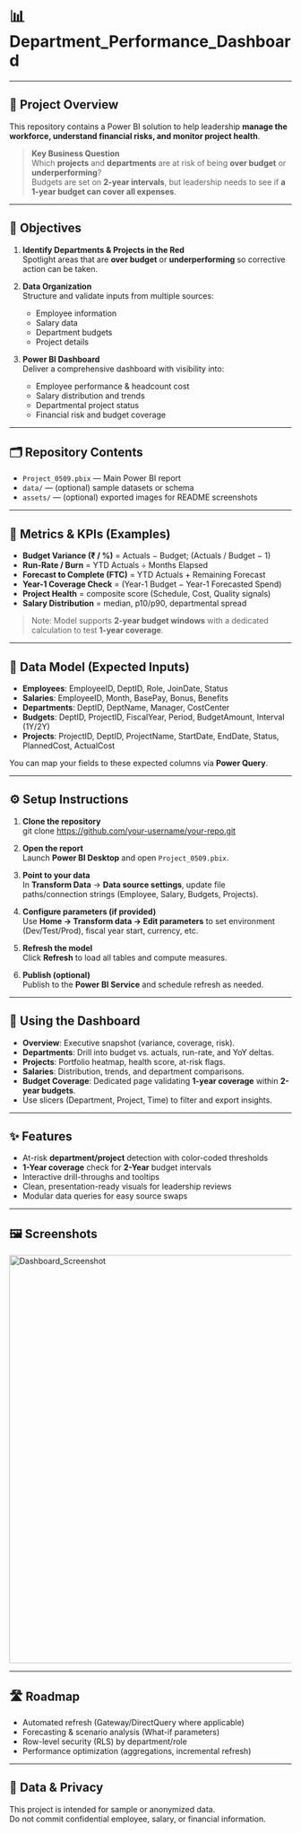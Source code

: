 # 📊 Department_Performance_Dashboard

---

## 🔎 Project Overview

This repository contains a Power BI solution to help leadership **manage the workforce, understand financial risks, and monitor project health**.

> **Key Business Question**  
> Which **projects** and **departments** are at risk of being **over budget** or **underperforming**?  
> Budgets are set on **2-year intervals**, but leadership needs to see if **a 1-year budget can cover all expenses**.

---

## 🎯 Objectives

1. **Identify Departments & Projects in the Red**  
   Spotlight areas that are **over budget** or **underperforming** so corrective action can be taken.

2. **Data Organization**  
   Structure and validate inputs from multiple sources:
   - Employee information  
   - Salary data  
   - Department budgets  
   - Project details  

3. **Power BI Dashboard**  
   Deliver a comprehensive dashboard with visibility into:
   - Employee performance & headcount cost
   - Salary distribution and trends
   - Departmental project status
   - Financial risk and budget coverage

---

## 🗂️ Repository Contents

- `Project_0509.pbix` — Main Power BI report
- `data/` — (optional) sample datasets or schema
- `assets/` — (optional) exported images for README screenshots

---

## 🧮 Metrics & KPIs (Examples)

- **Budget Variance (₹ / %)** = Actuals − Budget; (Actuals / Budget − 1)
- **Run-Rate / Burn** = YTD Actuals ÷ Months Elapsed
- **Forecast to Complete (FTC)** = YTD Actuals + Remaining Forecast
- **Year-1 Coverage Check** = (Year-1 Budget − Year-1 Forecasted Spend)
- **Project Health** = composite score (Schedule, Cost, Quality signals)
- **Salary Distribution** = median, p10/p90, departmental spread

> Note: Model supports **2-year budget windows** with a dedicated calculation to test **1-year coverage**.

---

## 🧱 Data Model (Expected Inputs)

- **Employees**: EmployeeID, DeptID, Role, JoinDate, Status  
- **Salaries**: EmployeeID, Month, BasePay, Bonus, Benefits  
- **Departments**: DeptID, DeptName, Manager, CostCenter  
- **Budgets**: DeptID, ProjectID, FiscalYear, Period, BudgetAmount, Interval (1Y/2Y)  
- **Projects**: ProjectID, DeptID, ProjectName, StartDate, EndDate, Status, PlannedCost, ActualCost

You can map your fields to these expected columns via **Power Query**.

---

## ⚙️ Setup Instructions

1. **Clone the repository**  
   git clone https://github.com/your-username/your-repo.git

2. **Open the report**  
   Launch **Power BI Desktop** and open `Project_0509.pbix`.

3. **Point to your data**  
   In **Transform Data** → **Data source settings**, update file paths/connection strings (Employee, Salary, Budgets, Projects).

4. **Configure parameters (if provided)**  
   Use **Home → Transform data → Edit parameters** to set environment (Dev/Test/Prod), fiscal year start, currency, etc.

5. **Refresh the model**  
   Click **Refresh** to load all tables and compute measures.

6. **Publish (optional)**  
   Publish to the **Power BI Service** and schedule refresh as needed.

---

## 🧭 Using the Dashboard

- **Overview**: Executive snapshot (variance, coverage, risk).  
- **Departments**: Drill into budget vs. actuals, run-rate, and YoY deltas.  
- **Projects**: Portfolio heatmap, health score, at-risk flags.  
- **Salaries**: Distribution, trends, and department comparisons.  
- **Budget Coverage**: Dedicated page validating **1-year coverage** within **2-year budgets**.  
- Use slicers (Department, Project, Time) to filter and export insights.

---

## ✨ Features

- At-risk **department/project** detection with color-coded thresholds  
- **1-Year coverage** check for **2-Year** budget intervals  
- Interactive drill-throughs and tooltips  
- Clean, presentation-ready visuals for leadership reviews  
- Modular data queries for easy source swaps

---

## 🖼️ Screenshots

<img width="1133" height="728" alt="Dashboard_Screenshot" src="https://github.com/user-attachments/assets/c9813ff0-c114-43d2-90cd-f56248461b78" />


---

## 🛣️ Roadmap

- Automated refresh (Gateway/DirectQuery where applicable)  
- Forecasting & scenario analysis (What-if parameters)  
- Row-level security (RLS) by department/role  
- Performance optimization (aggregations, incremental refresh)

---

## 🔐 Data & Privacy

This project is intended for sample or anonymized data.  
Do not commit confidential employee, salary, or financial information.

